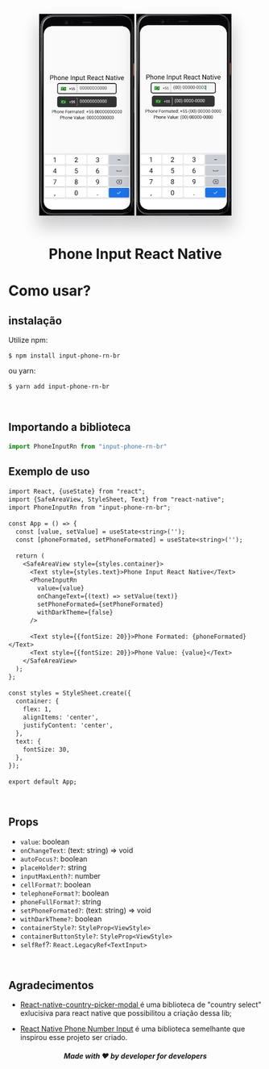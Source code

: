 <div align="center">
  <img src="./src/assets/exemplo1.png" height="400" title="Anurag Garg"   alt="Anurag Garg" style="box-shadow: 0 20px 30px 3px rgba(9, 9, 16, 0.2);">

  <img src="./src/assets/exemplo2.png" height="400" title="Anurag Garg"   alt="Anurag Garg" style="box-shadow: 0 20px 30px 3px rgba(9, 9, 16, 0.2);">
</div>
<br>
<h1 align="center">Phone Input React Native
</h1>

# Como usar?

## instalação
Utilize npm:
```shell
$ npm install input-phone-rn-br
```
ou yarn:
```shell
$ yarn add input-phone-rn-br
```

<br>

## Importando a biblioteca
```ts
import PhoneInputRn from "input-phone-rn-br"
```
## Exemplo de uso
```tsx
import React, {useState} from "react";
import {SafeAreaView, StyleSheet, Text} from "react-native";
import PhoneInputRn from "input-phone-rn-br";

const App = () => {
  const [value, setValue] = useState<string>('');
  const [phoneFormated, setPhoneFormated] = useState<string>('');

  return (
    <SafeAreaView style={styles.container}>
      <Text style={styles.text}>Phone Input React Native</Text>
      <PhoneInputRn
        value={value}
        onChangeText={(text) => setValue(text)}
        setPhoneFormated={setPhoneFormated}
        withDarkTheme={false}
      />

      <Text style={{fontSize: 20}}>Phone Formated: {phoneFormated}</Text>
      <Text style={{fontSize: 20}}>Phone Value: {value}</Text>
    </SafeAreaView>
  );
};

const styles = StyleSheet.create({
  container: {
    flex: 1,
    alignItems: 'center',
    justifyContent: 'center',
  },
  text: {
    fontSize: 30,
  },
});

export default App;
```

<br>

## Props
- `value`: boolean
- `onChangeText`: (text: string) => void
- `autoFocus?`: boolean
- `placeHolder?`: string
- `inputMaxLenth?`: number
- `cellFormat?`: boolean
- `telephoneFormat?`: boolean
- `phoneFullFormat?`: string
- `setPhoneFormated?`: (text: string) => void
- `withDarkTheme?`: boolean
- `containerStyle?`: `StyleProp<ViewStyle>`
- `containerButtonStyle?`: `StyleProp<ViewStyle>`
- `selfRef`?: `React.LegacyRef<TextInput>`
 
<br>

## Agradecimentos
- [React-native-country-picker-modal
](https://github.com/xcarpentier/react-native-country-picker-modal) é uma biblioteca de "country select" exlucisiva para react native que possibilitou a criação dessa lib;

- [React Native Phone Number Input](https://github.com/garganurag893/react-native-phone-number-input) é uma biblioteca semelhante que inspirou esse projeto ser criado.

<h5 align="center">Made with ❤️ by developer for developers</h6>
